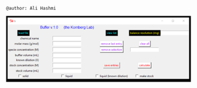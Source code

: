 `@author: Ali Hashmi`

![alt text](https://github.com/alihashmiii/Buffer-Maker/blob/master/buffermaker.png)
